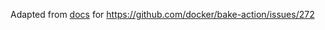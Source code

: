 Adapted from [docs](https://docs.docker.com/build/ci/github-actions/multi-platform/#with-bake) for https://github.com/docker/bake-action/issues/272
